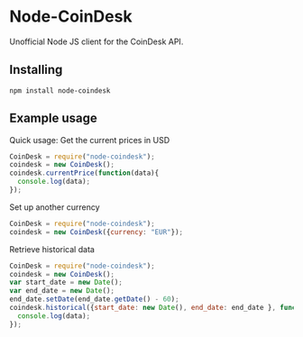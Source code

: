 Node-CoinDesk
=======

Unofficial Node JS client for the CoinDesk API.

Installing
----------

```
npm install node-coindesk
```
Example usage
-------------
Quick usage: Get the current prices in USD
```javascript
CoinDesk = require("node-coindesk");
coindesk = new CoinDesk();
coindesk.currentPrice(function(data){
  console.log(data);
});
```
Set up another currency
```javascript
CoinDesk = require("node-coindesk");
coindesk = new CoinDesk({currency: "EUR"});
```
Retrieve historical data
```javascript
CoinDesk = require("node-coindesk");
coindesk = new CoinDesk();
var start_date = new Date();
var end_date = new Date();
end_date.setDate(end_date.getDate() - 60);
coindesk.historical({start_date: new Date(), end_date: end_date }, function(data) {
  console.log(data);
});
```
